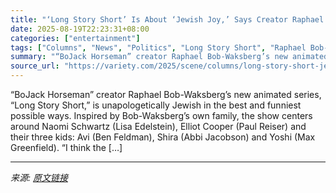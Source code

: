 ```yaml
---
title: "‘Long Story Short’ Is About ‘Jewish Joy,’ Says Creator Raphael Bob-Waksberg: ‘I Think a Lot of Antisemites Might Learn a Thing or Two’"
date: 2025-08-19T22:23:31+08:00
categories: ["entertainment"]
tags: ["Columns", "News", "Politics", "Long Story Short", "Raphael Bob-Waksberg"]
summary: "“BoJack Horseman” creator Raphael Bob-Waksberg’s new animated series, “Long Story Short,” is unapologetically Jewish in the best and funniest possible ways. Inspired by Bob-Waksberg’s own family, the "
source_url: "https://variety.com/2025/scene/columns/long-story-short-jewish-joy-creator-raphael-bob-waksberg-antisemites-learn-a-thing-or-two-1236492485/"
---
```


“BoJack Horseman” creator Raphael Bob-Waksberg’s new animated series, “Long Story Short,” is unapologetically Jewish in the best and funniest possible ways. Inspired by Bob-Waksberg’s own family, the show centers around Naomi Schwartz (Lisa Edelstein), Elliot Cooper (Paul Reiser) and their three kids: Avi (Ben Feldman), Shira (Abbi Jacobson) and Yoshi (Max Greenfield). “I think the [&#8230;]

---

*来源: [原文链接](https://variety.com/2025/scene/columns/long-story-short-jewish-joy-creator-raphael-bob-waksberg-antisemites-learn-a-thing-or-two-1236492485/)*
